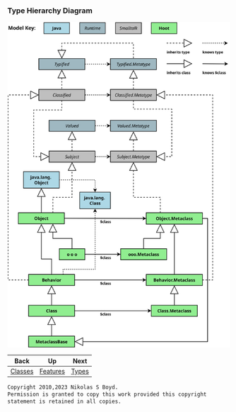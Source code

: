 ### Type Hierarchy Diagram ###

![type hierarchy diagram][type-diagram]

| **Back** | **Up** | **Next** |
| -------- | ------ | -------- |
| [Classes](libs.md#classes-and-metaclasses) | [Features](../#features) | [Types](libs.md#types-and-metatypes) |

```
Copyright 2010,2023 Nikolas S Boyd.
Permission is granted to copy this work provided this copyright statement is retained in all copies.
```


[type-diagram]: https://github.com/nikboyd/hoot-smalltalk/blob/main/hoot-design/behaviors.svg "Metaclasses"
